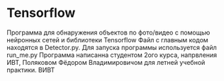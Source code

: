 # Tensorflow
Программа для обнаружения объектов по фото/видео с помощью нейронных сетей и библиотеки Tensorflow
Файл с главным кодом находятся в Detector.py.
Для запуска программы используется файл run_me.py
Программа написанна студентом 2ого курса, напрвления ИВТ, Поляковом Фёдором Владимировичом для летней учебной практики. ВИВТ
